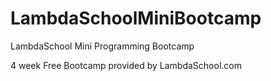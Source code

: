 # LambdaSchoolMiniBootcamp
LambdaSchool Mini Programming Bootcamp

4 week Free Bootcamp provided by LambdaSchool.com
